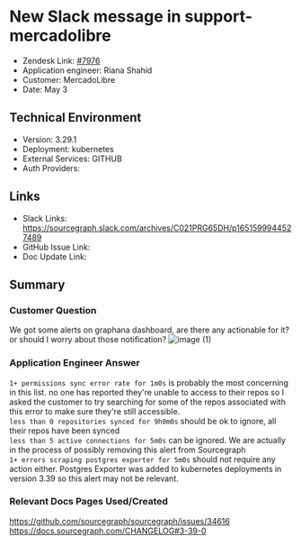 
# New Slack message in support-mercadolibre <!-- Ticket Title  Hint: include keywords to make it searchable -->

- Zendesk Link: [#7976](https://sourcegraph.zendesk.com/agent/tickets/7976)
- Application engineer: Riana Shahid
- Customer: MercadoLibre <!-- Redact if this contains personally identifying information -->
- Date: May 3

<!-- Data populated from integration, speak to Ben Gordon or Michael Bali if not working -->
<!-- During Internal team trial, fill missing data manually (we are waiting for all data to sync) -->

## Technical Environment
- Version: 3.29.1​
- Deployment: kubernetes
- External Services: GITHUB
- Auth Providers:


## Links
<!-- Data for application engineer manual entry -->
- Slack Links: https://sourcegraph.slack.com/archives/C021PRG65DH/p1651599944527489
- GitHub Issue Link:
- Doc Update Link:

## Summary
### Customer Question
We got some alerts on graphana dashboard, are there any actionable for it? or should I worry about those notification?
![image (1)](https://user-images.githubusercontent.com/68962880/168638766-59ce9845-0183-4748-b601-495f20afc252.png)

### Application Engineer Answer
`1+ permissions sync error rate for 1m0s` is probably the most concerning in this list. no one has reported they're unable to access to their repos so I asked the customer to try searching for some of the repos associated with this error to make sure they're still accessible. 
<br />
`less than 0 repositories synced for 9h0m0s` should be ok to ignore, all their repos have been synced  <br />
`less than 5 active connections for 5m0s` can be ignored. We are actually in the process of possibly removing this alert from Sourcegraph<br />
`1+ errors scraping postgres exporter for 5m0s` should not require any action either. Postgres Exporter was added to kubernetes deployments in version 3.39 so this alert may not be relevant.
### Relevant Docs Pages Used/Created
https://github.com/sourcegraph/sourcegraph/issues/34616 <br />
https://docs.sourcegraph.com/CHANGELOG#3-39-0

<!-- Once complete, upload a copy to https://github.com/sourcegraph/support-tools-internal/tree/main/resolved-tickets as a .md file -->
<!-- Name the file 7976.md -->
